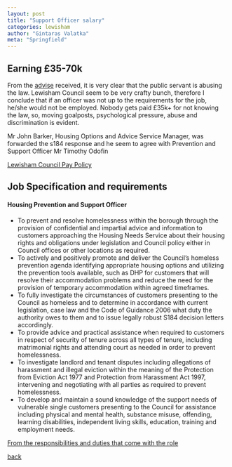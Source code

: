 ```yaml
---
layout: post
title: "Support Officer salary"
categories: lewisham
author: "Gintaras Valatka"
meta: "Springfield"
---
```


## Earning £35-70k

From the [advise](#) received, it is very clear that the public servant is abusing the law.
Lewisham Council seem to be very crafty bunch, therefore I conclude that if an officer was not up to the requirements for the job, he/she would not be employed. Nobody gets paid £35k+ for not knowing the law, so, moving goalposts, psychological pressure, abuse and discrimination is evident.

Mr John Barker, Housing Options and Advice Service Manager, was forwarded the s184 response and he seem to agree with Prevention and Support Officer Mr Timothy Odofin

[Lewisham Council Pay Policy](http://councilmeetings.lewisham.gov.uk/documents/s54973/Pay%20Statement%2018%2019%20Appendix.pdf)

## Job Specification and requirements
#### Housing Prevention and Support Officer
- To prevent and resolve homelessness within the borough through the provision of confidential and impartial advice and information to customers approaching the Housing Needs Service about their housing rights and obligations under legislation and Council policy either in Council offices or other locations as required.
- To actively and positively promote and deliver the Council’s homeless prevention agenda identifying appropriate housing options and utilizing the prevention tools available, such as DHP for customers that will resolve their accommodation problems and reduce the need for the provision of temporary accommodation within agreed timeframes.
- To fully investigate the circumstances of customers presenting to the Council as homeless and to determine in accordance with current legislation, case law and the Code of Guidance 2006 what duty the authority owes to them and to issue legally robust S184 decision letters accordingly.
- To provide advice and practical assistance when required to customers in respect of security of tenure across all types of tenure, including matrimonial rights and attending court as needed in order to prevent homelessness.
- To investigate landlord and tenant disputes including allegations of harassment and illegal eviction within the meaning of the Protection from Eviction Act 1977 and Protection from Harassment Act 1997, intervening and negotiating with all parties as required to prevent homelessness.
- To develop and maintain a sound knowledge of the support needs of vulnerable single customers presenting to the Council for assistance including physical and mental health, substance misuse, offending, learning disabilities, independent living skills, education, training and employment needs.

[From the responsibilities and duties that come with the  role](https://www.reed.co.uk/jobs/housing-prevention-and-support-officer/34175205)

[back](/uk.gov/)
